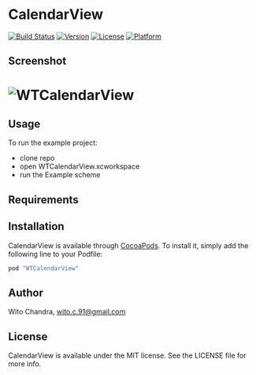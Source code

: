 # CalendarView
[![Build Status](https://travis-ci.org/witochandra/CalendarView.svg?branch=master)](https://travis-ci.org/witochandra/CalendarView)
[![Version](https://img.shields.io/cocoapods/v/WTCalendarView.svg?style=flat)](http://cocoapods.org/pods/WTCalendarView)
[![License](https://img.shields.io/cocoapods/l/WTCalendarView.svg?style=flat)](http://cocoapods.org/pods/WTCalendarView)
[![Platform](https://img.shields.io/cocoapods/p/WTCalendarView.svg?style=flat)](http://cocoapods.org/pods/WTCalendarView)

## Screenshot
# ![WTCalendarView](https://i.imgur.com/MVfXGBQ.png)

## Usage

To run the example project:
- clone repo
- open WTCalendarView.xcworkspace
- run the Example scheme

## Requirements

## Installation

CalendarView is available through [CocoaPods](http://cocoapods.org). To install
it, simply add the following line to your Podfile:

```ruby
pod "WTCalendarView"
```

## Author

Wito Chandra, wito.c.91@gmail.com

## License

CalendarView is available under the MIT license. See the LICENSE file for more info.
